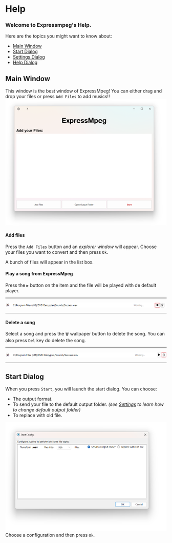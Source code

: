 # Help

### Welcome to Expressmpeg's Help.

Here are the topics you might want to know about:

- [Main Window](#main-window)
- [Start Dialog](#start-dialog)
- [Settings Dialog](#SettingsDialog)
- [Help Dialog](#HelpDialog)

## Main Window
This window is the best window of ExpressMpeg! You can either drag and drop your files or press `Add Files` to add musics!!
![MainWindw](./main-window.png)

#### Add files
Press the `Add Files` button and an *explorer window* will appear. Choose your files you want to convert and then press `Ok`.

A bunch of files will appear in the list box.

#### Play a song from ExpressMpeg
Press the `▶` button on the item and the file will be played with de default player.
_______________________________
![play item](./play-item.png)
________________________________

#### Delete a song
Select a song and press the `🗑` wallpaper button to delete the song.
You can also press `Del` key do delete the song.
_________________________________
![delete item](./delete-item.png)
_________________________________

## Start Dialog
When you press `Start`, you will launch the start dialog.
You can choose:
- The output format.
- To send your file to the default output folder. *(see [Settings](#settings-dialog) to learn how to change default output folder)*
- To replace with old file.

![Start Dialog](./start-dialog.png)
Choose a configuration and then press `Ok`.


